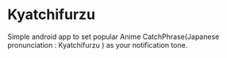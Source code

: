 # Kyatchifurzu
Simple android app to set popular Anime CatchPhrase(Japanese pronunciation : Kyatchifurzu ) as your notification tone.
